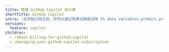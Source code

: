 ```yaml
---
title: 管理 GitHub Copilot 的计费
shortTitle: GitHub Copilot
intro: '在开始订阅之前，您可以通过免费试用版试用 {% data variables.product.prodname_copilot %}，订阅可以随时修改或取消。'
versions:
  feature: copilot
children:
  - /about-billing-for-github-copilot
  - /managing-your-github-copilot-subscription
---
```


